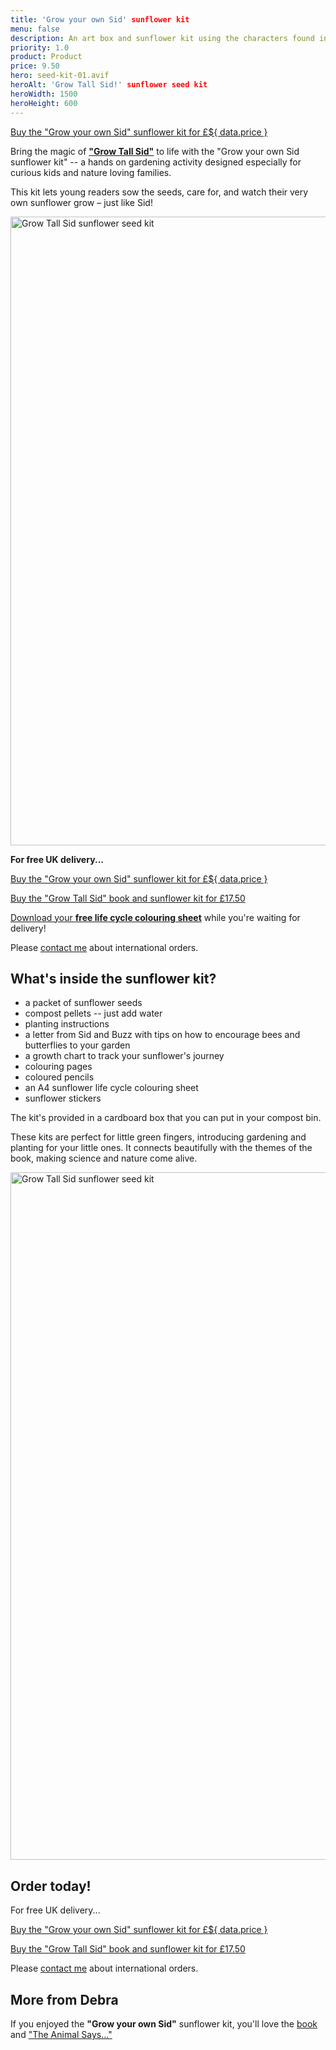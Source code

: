 ```yaml
---
title: 'Grow your own Sid' sunflower kit
menu: false
description: An art box and sunflower kit using the characters found in the 'Grow Tall Sid!' book by Debra Wellington.
priority: 1.0
product: Product
price: 9.50
hero: seed-kit-01.avif
heroAlt: 'Grow Tall Sid!' sunflower seed kit
heroWidth: 1500
heroHeight: 600
---
```


<p><a href="https://www.paypal.com/ncp/payment/U8KV76883QARA" class="button">Buy the "Grow your own Sid" sunflower kit for &pound;${ data.price }</a></p>

Bring the magic of [**"Grow Tall Sid"**](--ROOT--books/grow-tall-sid/) to life with the "Grow your own Sid sunflower kit" -- a hands on gardening activity designed especially for curious kids and nature loving families.

This kit lets young readers sow the seeds, care for, and watch their very own sunflower grow – just like Sid!

<img src="--ROOT--images/seed-kit-02.avif" alt="Grow Tall Sid sunflower seed kit" width="1000" height="1006">

**For free UK delivery...**

<p><a href="https://www.paypal.com/ncp/payment/U8KV76883QARA" class="button">Buy the "Grow your own Sid" sunflower kit for &pound;${ data.price }</a></p>

<p><a href="https://www.paypal.com/ncp/payment/LLMGHSLTU8UN2" class="button">Buy the "Grow Tall Sid" book and sunflower kit for &pound;17.50</a></p>

[Download your **free life cycle colouring sheet**](--ROOT--download/life-cycle-colouring.pdf) while you're waiting for delivery!

Please [contact me](--ROOT--about/) about international orders.

## What's inside the sunflower kit?

* a packet of sunflower seeds
* compost pellets -- just add water
* planting instructions
* a letter from Sid and Buzz with tips on how to encourage bees and butterflies to your garden
* a growth chart to track your sunflower's journey
* colouring pages
* coloured pencils
* an A4 sunflower life cycle colouring sheet
* sunflower stickers

The kit's provided in a cardboard box that you can put in your compost bin.

These kits are perfect for little green fingers, introducing gardening and planting for your little ones. It connects beautifully with the themes of the book, making science and nature come alive.

<img src="--ROOT--images/seed-kit-03.avif" alt="Grow Tall Sid sunflower seed kit" width="1000" height="1100">


## Order today!

For free UK delivery...

<p><a href="https://www.paypal.com/ncp/payment/U8KV76883QARA" class="button">Buy the "Grow your own Sid" sunflower kit for &pound;${ data.price }</a></p>

<p><a href="https://www.paypal.com/ncp/payment/LLMGHSLTU8UN2" class="button">Buy the "Grow Tall Sid" book and sunflower kit for &pound;17.50</a></p>

Please [contact me](--ROOT--about/) about international orders.


## More from Debra

If you enjoyed the **"Grow your own Sid"** sunflower kit, you'll love the [book](--ROOT--books/grow-tall-sid/) and ["The Animal Says..."](--ROOT--books/the-animal-says/)
